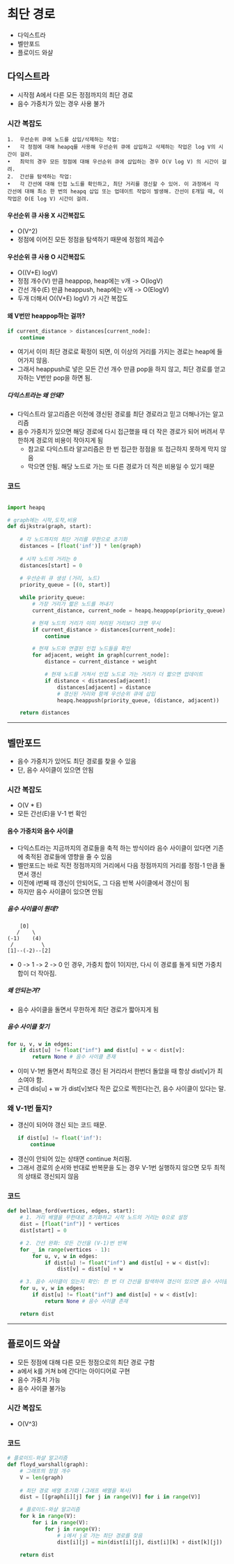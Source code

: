 # 최단 경로
- 다익스트라 
- 벨만포드
- 플로이드 와샬

## 다익스트라
- 시작점 A에서 다른 모든 정점까지의 최단 경로
- 음수 가중치가 있는 경우 사용 불가

### 시간 복잡도
	1.	우선순위 큐에 노드를 삽입/삭제하는 작업:
	•	각 정점에 대해 heapq를 사용해 우선순위 큐에 삽입하고 삭제하는 작업은 log V의 시간이 걸려.
	•	최악의 경우 모든 정점에 대해 우선순위 큐에 삽입하는 경우 O(V log V) 의 시간이 걸려.
	2.	간선을 탐색하는 작업:
	•	각 간선에 대해 인접 노드를 확인하고, 최단 거리를 갱신할 수 있어. 이 과정에서 각 간선에 대해 최소 한 번의 heapq 삽입 또는 업데이트 작업이 발생해. 간선이 E개일 때, 이 작업은 O(E log V) 시간이 걸려.

#### 우선순위 큐 사용 X 시간복잡도
- O(V^2)
- 정점에 이어진 모든 정점을 탐색하기 때문에 정점의 제곱수

#### 우선순위 큐 사용 O 시간복잡도
- O((V+E) logV)
- 정점 개수(V) 만큼 heappop, heap에는 v개
    -> O(logV)
- 간선 개수(E) 만큼 heappush, heap에는 v개
    -> O(ElogV)
- 두개 더해서 O((V+E) logV) 가 시간 복잡도

#### 왜 V번만 heappop하는 걸까?
```python
if current_distance > distances[current_node]:
    continue
```
- 여기서 이미 최단 경로로 확정이 되면, 이 이상의 거리를 가지는 경로는 heap에 들어가지 않음. 
- 그래서 heappush로 넣은 모든 간선 개수 만큼 pop을 하지 않고, 최단 경로를 얻고자하는 V번만 pop을 하면 됨. 

##### 다익스트라는 왜 안돼?
- 다익스트라 알고리즘은 이전에 갱신된 경로를 최단 경로라고 믿고 더해나가는 알고리즘
- 음수 가중치가 있으면 해당 경로에 다시 접근했을 때 더 작은 경로가 되어 버려서 무한하게 경로의 비용이 작아지게 됨
    - 참고로 다익스트라 알고리즘은 한 번 접근한 정점을 또 접근하지 못하게 막지 않음
    - 막으면 안됨. 해당 노드로 가는 또 다른 경로가 더 적은 비용일 수 있기 때문

### 코드
```python

import heapq

# graph에는 시작,도착,비용
def dijkstra(graph, start):
    
    # 각 노드까지의 최단 거리를 무한으로 초기화
    distances = [float('inf')] * len(graph)
    
    # 시작 노드의 거리는 0
    distances[start] = 0
    
    # 우선순위 큐 생성 (거리, 노드)
    priority_queue = [(0, start)]

    while priority_queue:
        # 가장 거리가 짧은 노드를 꺼내기
        current_distance, current_node = heapq.heappop(priority_queue)

        # 현재 노드의 거리가 이미 처리된 거리보다 크면 무시
        if current_distance > distances[current_node]:
            continue

        # 현재 노드와 연결된 인접 노드들을 확인
        for adjacent, weight in graph[current_node]:
            distance = current_distance + weight

            # 현재 노드를 거쳐서 인접 노드로 가는 거리가 더 짧으면 업데이트
            if distance < distances[adjacent]:
                distances[adjacent] = distance
                # 갱신된 거리와 함께 우선순위 큐에 삽입
                heapq.heappush(priority_queue, (distance, adjacent))

    return distances
```

---


## 벨만포드
- 음수 가중치가 있어도 최단 경로를 찾을 수 있음
- 단, 음수 사이클이 있으면 안됨

### 시간 복잡도 
- O(V * E)
- 모든 간선(E)을 V-1 번 확인

#### 음수 가중치와 음수 사이클 
- 다익스트라는 지금까지의 경로들을 축적 하는 방식이라 음수 사이클이 있다면 기존에 축적된 경로들에 영향을 줄 수 있음
- 벨만포드는 바로 직전 정점까지의 거리에서 다음 정점까지의 거리를 정점-1 만큼 돌면서 갱신
- 이전에 i번째 때 갱신이 안되어도, 그 다음 반복 사이클에서 갱신이 됨
- 하지만 음수 사이클이 있으면 안됨

##### 음수 사이클이 뭔데?
```
    [0]
   /    \
(-1)    (4)
 /         \
[1]--(-2)--[2]

```
- 0 -> 1 -> 2 -> 0 인 경우, 가중치 합이 1이지만, 다시 이 경로를 돌게 되면 가중치 합이 더 작아짐.

##### 왜 안되는겨?
- 음수 사이클을 돌면서 무한하게 최단 경로가 짧아지게 됨 

##### 음수 사이클 찾기
```python
for u, v, w in edges:
    if dist[u] != float("inf") and dist[u] + w < dist[v]:
        return None # 음수 사이클 존재
```
- 이미 V-1번 돌면서 최적으로 갱신 된 거리라서 한번더 돌았을 때 항상 dist[v]가 최소여야 함.
- 근데 dis[u] + w 가 dist[v]보다 작은 값으로 찍힌다는건, 음수 사이클이 있다는 말.

### 왜 V-1번 돌지?
- 갱신이 되어야 갱신 되는 코드 때문. 
    ```python
    if dist[u] != float('inf'): 
        continue
    ```
- 갱신이 안되어 있는 상태면 continue 처리됨. 
- 그래서 경로의 순서와 반대로 반복문을 도는 경우 V-1번 실행하지 않으면 모두 최적의 상태로 갱신되지 않음

### 코드
```python
def bellman_ford(vertices, edges, start):
    # 1. 거리 배열을 무한대로 초기화하고 시작 노드의 거리는 0으로 설정
    dist = [float("inf")] * vertices
    dist[start] = 0

    # 2. 간선 완화: 모든 간선을 (V-1)번 반복
    for _ in range(vertices - 1):
        for u, v, w in edges:
            if dist[u] != float("inf") and dist[u] + w < dist[v]:
                dist[v] = dist[u] + w

    # 3. 음수 사이클이 있는지 확인: 한 번 더 간선을 탐색하여 갱신이 있으면 음수 사이클 존재
    for u, v, w in edges:
        if dist[u] != float("inf") and dist[u] + w < dist[v]:
            return None # 음수 사이클 존재

    return dist
```

---


## 플로이드 와샬
- 모든 정점에 대해 다른 모든 정점으로의 최단 경로 구함
- a에서 k를 거쳐 b에 간다!는 아이디어로 구현
- 음수 가중치 가능
- 음수 사이클 불가능

### 시간 복잡도
- O(V^3)

### 코드
```python
# 플로이드-와샬 알고리즘
def floyd_warshall(graph):
    # 그래프의 정점 개수
    V = len(graph)
    
    # 최단 경로 배열 초기화 (그래프 배열을 복사)
    dist = [[graph[i][j] for j in range(V)] for i in range(V)]

    # 플로이드-와샬 알고리즘
    for k in range(V):
        for i in range(V):
            for j in range(V):
                # i에서 j로 가는 최단 경로를 찾음
                dist[i][j] = min(dist[i][j], dist[i][k] + dist[k][j])

    return dist

```
